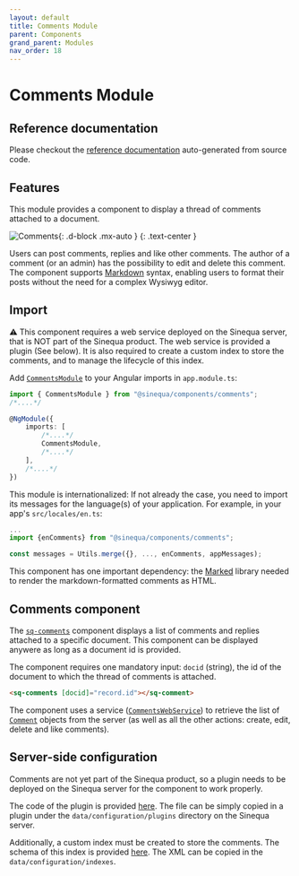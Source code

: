 ```yaml
---
layout: default
title: Comments Module
parent: Components
grand_parent: Modules
nav_order: 18
---
```


# Comments Module

## Reference documentation

Please checkout the [reference documentation]({{site.baseurl}}components/modules/CommentsModule.html) auto-generated from source code.

## Features

This module provides a component to display a thread of comments attached to a document.

![Comments]({{site.baseurl}}assets/modules/comments/comments.png){: .d-block .mx-auto }
{: .text-center }

Users can post comments, replies and like other comments. The author of a comment (or an admin) has the possibility to edit and delete this comment. The component supports [Markdown](https://en.wikipedia.org/wiki/Markdown) syntax, enabling users to format their posts without the need for a complex Wysiwyg editor.

## Import

⚠️ This component requires a web service deployed on the Sinequa server, that is NOT part of the Sinequa product. The web service is provided a plugin (See below). It is also required to create a custom index to store the comments, and to manage the lifecycle of this index.

Add [`CommentsModule`]({{site.baseurl}}components/modules/CommentsModule.html) to your Angular imports in `app.module.ts`:

```ts
import { CommentsModule } from "@sinequa/components/comments";
/*....*/

@NgModule({
    imports: [
        /*....*/
        CommentsModule,
        /*....*/
    ],
    /*....*/
})
```

This module is internationalized: If not already the case, you need to import its messages for the language(s) of your application. For example, in your app's `src/locales/en.ts`:

```ts
...
import {enComments} from "@sinequa/components/comments";

const messages = Utils.merge({}, ..., enComments, appMessages);
```

This component has one important dependency: the [Marked](https://marked.js.org/) library needed to render the markdown-formatted comments as HTML.

## Comments component

The [`sq-comments`]({{site.baseurl}}components/modules/CommentsComponents.html) component displays a list of comments and replies attached to a specific document. This component can be displayed anywere as long as a document id is provided.

The component requires one mandatory input: `docid` (string), the id of the document to which the thread of comments is attached.

```html
<sq-comments [docid]="record.id"></sq-comment>
```

The component uses a service ([`CommentsWebService`]({{site.baseurl}}components/injectables/CommentsService.html)) to retrieve the list of [`Comment`]({{site.baseurl}}components/interfaces/Comment.html) objects from the server (as well as all the other actions: create, edit, delete and like comments).

## Server-side configuration

Comments are not yet part of the Sinequa product, so a plugin needs to be deployed on the Sinequa server for the component to work properly.

The code of the plugin is provided [here](https://github.com/sinequa/sba-angular/blob/master/projects/components/comments/sample-conf/CommentsWebService.cs). The file can be simply copied in a plugin under the `data/configuration/plugins` directory on the Sinequa server.

Additionally, a custom index must be created to store the comments. The schema of this index is provided [here](https://github.com/sinequa/sba-angular/blob/master/projects/components/comments/sample-conf/comments.xml). The XML can be copied in the `data/configuration/indexes`.
